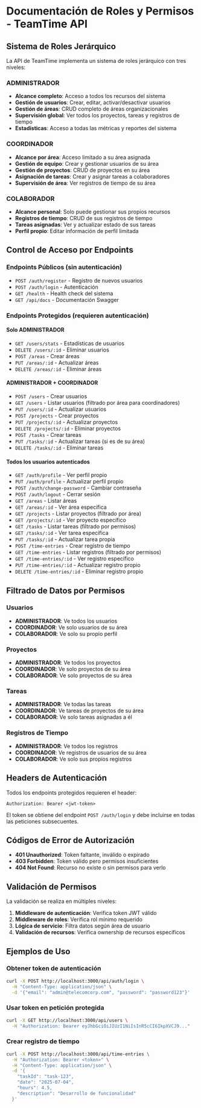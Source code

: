 # Documentación de Roles y Permisos - TeamTime API

## Sistema de Roles Jerárquico

La API de TeamTime implementa un sistema de roles jerárquico con tres niveles:

### ADMINISTRADOR
- **Alcance completo**: Acceso a todos los recursos del sistema
- **Gestión de usuarios**: Crear, editar, activar/desactivar usuarios
- **Gestión de áreas**: CRUD completo de áreas organizacionales
- **Supervisión global**: Ver todos los proyectos, tareas y registros de tiempo
- **Estadísticas**: Acceso a todas las métricas y reportes del sistema

### COORDINADOR
- **Alcance por área**: Acceso limitado a su área asignada
- **Gestión de equipo**: Crear y gestionar usuarios de su área
- **Gestión de proyectos**: CRUD de proyectos en su área
- **Asignación de tareas**: Crear y asignar tareas a colaboradores
- **Supervisión de área**: Ver registros de tiempo de su área

### COLABORADOR
- **Alcance personal**: Solo puede gestionar sus propios recursos
- **Registros de tiempo**: CRUD de sus registros de tiempo
- **Tareas asignadas**: Ver y actualizar estado de sus tareas
- **Perfil propio**: Editar información de perfil limitada

## Control de Acceso por Endpoints

### Endpoints Públicos (sin autenticación)
- `POST /auth/register` - Registro de nuevos usuarios
- `POST /auth/login` - Autenticación
- `GET /health` - Health check del sistema
- `GET /api/docs` - Documentación Swagger

### Endpoints Protegidos (requieren autenticación)

#### Solo ADMINISTRADOR
- `GET /users/stats` - Estadísticas de usuarios
- `DELETE /users/:id` - Eliminar usuarios
- `POST /areas` - Crear áreas
- `PUT /areas/:id` - Actualizar áreas
- `DELETE /areas/:id` - Eliminar áreas

#### ADMINISTRADOR + COORDINADOR
- `POST /users` - Crear usuarios
- `GET /users` - Listar usuarios (filtrado por área para coordinadores)
- `PUT /users/:id` - Actualizar usuarios
- `POST /projects` - Crear proyectos
- `PUT /projects/:id` - Actualizar proyectos
- `DELETE /projects/:id` - Eliminar proyectos
- `POST /tasks` - Crear tareas
- `PUT /tasks/:id` - Actualizar tareas (si es de su área)
- `DELETE /tasks/:id` - Eliminar tareas

#### Todos los usuarios autenticados
- `GET /auth/profile` - Ver perfil propio
- `PUT /auth/profile` - Actualizar perfil propio
- `POST /auth/change-password` - Cambiar contraseña
- `POST /auth/logout` - Cerrar sesión
- `GET /areas` - Listar áreas
- `GET /areas/:id` - Ver área específica
- `GET /projects` - Listar proyectos (filtrado por área)
- `GET /projects/:id` - Ver proyecto específico
- `GET /tasks` - Listar tareas (filtrado por permisos)
- `GET /tasks/:id` - Ver tarea específica
- `PUT /tasks/:id` - Actualizar tarea propia
- `POST /time-entries` - Crear registro de tiempo
- `GET /time-entries` - Listar registros (filtrado por permisos)
- `GET /time-entries/:id` - Ver registro específico
- `PUT /time-entries/:id` - Actualizar registro propio
- `DELETE /time-entries/:id` - Eliminar registro propio

## Filtrado de Datos por Permisos

### Usuarios
- **ADMINISTRADOR**: Ve todos los usuarios
- **COORDINADOR**: Ve solo usuarios de su área
- **COLABORADOR**: Ve solo su propio perfil

### Proyectos
- **ADMINISTRADOR**: Ve todos los proyectos
- **COORDINADOR**: Ve solo proyectos de su área
- **COLABORADOR**: Ve solo proyectos de su área

### Tareas
- **ADMINISTRADOR**: Ve todas las tareas
- **COORDINADOR**: Ve tareas de proyectos de su área
- **COLABORADOR**: Ve solo tareas asignadas a él

### Registros de Tiempo
- **ADMINISTRADOR**: Ve todos los registros
- **COORDINADOR**: Ve registros de usuarios de su área
- **COLABORADOR**: Ve solo sus propios registros

## Headers de Autenticación

Todos los endpoints protegidos requieren el header:
```
Authorization: Bearer <jwt-token>
```

El token se obtiene del endpoint `POST /auth/login` y debe incluirse en todas las peticiones subsecuentes.

## Códigos de Error de Autorización

- **401 Unauthorized**: Token faltante, inválido o expirado
- **403 Forbidden**: Token válido pero permisos insuficientes
- **404 Not Found**: Recurso no existe o sin permisos para verlo

## Validación de Permisos

La validación se realiza en múltiples niveles:

1. **Middleware de autenticación**: Verifica token JWT válido
2. **Middleware de roles**: Verifica rol mínimo requerido
3. **Lógica de servicio**: Filtra datos según área de usuario
4. **Validación de recursos**: Verifica ownership de recursos específicos

## Ejemplos de Uso

### Obtener token de autenticación
```bash
curl -X POST http://localhost:3000/api/auth/login \
  -H "Content-Type: application/json" \
  -d '{"email": "admin@telecomcorp.com", "password": "password123"}'
```

### Usar token en petición protegida
```bash
curl -X GET http://localhost:3000/api/users \
  -H "Authorization: Bearer eyJhbGciOiJIUzI1NiIsInR5cCI6IkpXVCJ9..."
```

### Crear registro de tiempo
```bash
curl -X POST http://localhost:3000/api/time-entries \
  -H "Authorization: Bearer <token>" \
  -H "Content-Type: application/json" \
  -d '{
    "taskId": "task-123",
    "date": "2025-07-04",
    "hours": 4.5,
    "description": "Desarrollo de funcionalidad"
  }'
```
